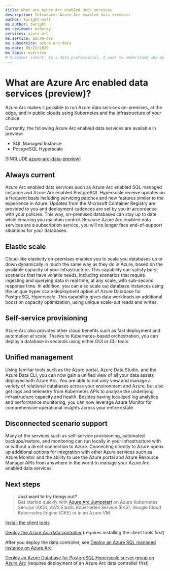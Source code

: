 ```yaml
---
title: What are Azure Arc enabled data services
description: Introduces Azure Arc enabled data services 
author: twright-msft
ms.author: twright
ms.reviewer: mikeray
services: azure-arc
ms.service: azure-arc
ms.subservice: azure-arc-data
ms.date: 09/22/2020
ms.topic: overview
# Customer intent: As a data professional, I want to understand why my solutions would benefit from running with Azure Arc enabled data services so that I can leverage the capability of the feature.
---
```


# What are Azure Arc enabled data services (preview)?

Azure Arc makes it possible to run Azure data services on-premises, at the edge, and in public clouds using Kubernetes and the infrastructure of your choice.

Currently, the following Azure Arc enabled data services are available in preview:

- SQL Managed Instance
- PostgreSQL Hyperscale

[!INCLUDE [azure-arc-data-preview](../../../includes/azure-arc-data-preview.md)]

## Always current

Azure Arc enabled data services such as Azure Arc enabled SQL managed instance and Azure Arc enabled PostgreSQL Hyperscale receive updates on a frequent basis including servicing patches and new features similar to the experience in Azure. Updates from the Microsoft Container Registry are provided to you and deployment cadences are set by you in accordance with your policies. This way, on-premises databases can stay up to date while ensuring you maintain control. Because Azure Arc enabled data services are a subscription service, you will no longer face end-of-support situations for your databases.

## Elastic scale

Cloud-like elasticity on-premises enables you to scale you databases up or down dynamically in much the same way as they do in Azure, based on the available capacity of your infrastructure. This capability can satisfy burst scenarios that have volatile needs, including scenarios that require ingesting and querying data in real time, at any scale, with sub-second response time. In addition, you can also scale out database instances using the unique hyper scale deployment option of Azure Database for PostgreSQL Hyperscale. This capability gives data workloads an additional boost on capacity optimization, using unique scale-*out* reads and writes.

## Self-service provisioning

Azure Arc also provides other cloud benefits such as fast deployment and automation at scale. Thanks to Kubernetes-based orchestration, you can deploy a database in seconds using either GUI or CLI tools.

## Unified management

Using familiar tools such as the Azure portal, Azure Data Studio, and the Azure Data CLI, you can now gain a unified view of all your data assets deployed with Azure Arc. You are able to not only view and manage a variety of relational databases across your environment and Azure, but also get logs and telemetry from Kubernetes APIs to analyze the underlying infrastructure capacity and health. Besides having localized log analytics and performance monitoring, you can now leverage Azure Monitor for comprehensive operational insights across your entire estate.

## Disconnected scenario support

Many of the services such as self-service provisioning, automated backups/restore, and monitoring can run locally in your infrastructure with or without a direct connection to Azure. Connecting directly to Azure opens up additional options for integration with other Azure services such as Azure Monitor and the ability to use the Azure portal and Azure Resource Manager APIs from anywhere in the world to manage your Azure Arc enabled data services.

## Next steps

> **Just want to try things out?**  
> Get started quickly with [Azure Arc Jumpstart](https://github.com/microsoft/azure_arc#azure-arc-enabled-data-services) on Azure Kubernetes Service (AKS), AWS Elastic Kubernetes Service (EKS), Google Cloud Kubernetes Engine (GKE) or in an Azure VM.

[Install the client tools](install-client-tools.md)

[Deploy the Azure Arc data controller](create-data-controller.md) (requires installing the client tools first)

After you deploy the data controller, see [Deploy an Azure SQL managed instance on Azure Arc](create-sql-managed-instance.md) 

[Deploy an Azure Database for PostgreSQL Hyperscale server group on Azure Arc](create-postgresql-hyperscale-server-group.md) (requires deployment of an Azure Arc data controller first)
